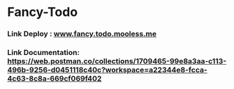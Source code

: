 # **Fancy-Todo**

### Link Deploy : www.fancy.todo.mooless.me
### Link Documentation: https://web.postman.co/collections/1709465-99e8a3aa-c113-496b-9256-d0451118c40c?workspace=a22344e8-fcca-4c63-8c8a-669cf069f402
